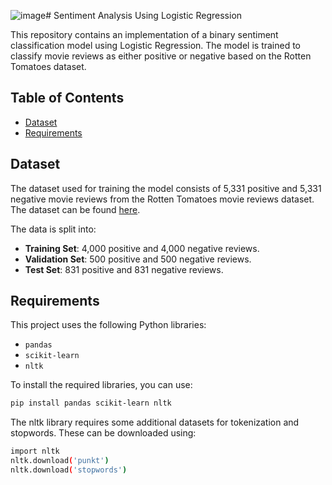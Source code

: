 ![image](https://github.com/user-attachments/assets/80f3b36f-aa1c-4072-ba47-bafae2e51e2a)# Sentiment Analysis Using Logistic Regression

This repository contains an implementation of a binary sentiment classification model using Logistic Regression. The model is trained to classify movie reviews as either positive or negative based on the Rotten Tomatoes dataset.

## Table of Contents
- [Dataset](#dataset)
- [Requirements](#requirements)

## Dataset

The dataset used for training the model consists of 5,331 positive and 5,331 negative movie reviews from the Rotten Tomatoes movie reviews dataset. The dataset can be found [here](https://www.cs.cornell.edu/people/pabo/movie-review-data/rt-polaritydata.README.1.0.txt).

The data is split into:
- **Training Set**: 4,000 positive and 4,000 negative reviews.
- **Validation Set**: 500 positive and 500 negative reviews.
- **Test Set**: 831 positive and 831 negative reviews.

## Requirements

This project uses the following Python libraries:
- `pandas`
- `scikit-learn`
- `nltk`

To install the required libraries, you can use:

```bash
pip install pandas scikit-learn nltk
```

The nltk library requires some additional datasets for tokenization and stopwords. These can be downloaded using:

```bash
import nltk
nltk.download('punkt')
nltk.download('stopwords')
```

